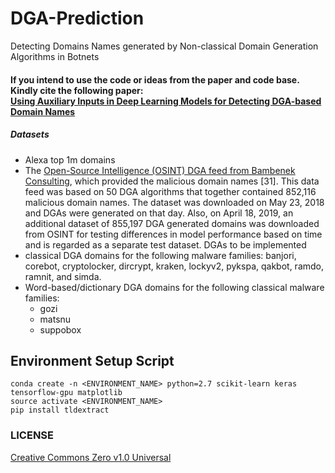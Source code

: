 # DGA-Prediction
Detecting Domains Names generated by Non-classical Domain Generation Algorithms in Botnets
#### If you intend to use the code or ideas from the paper and code base. Kindly cite the following paper:<br /> [Using Auxiliary Inputs in Deep Learning Models for Detecting DGA-based Domain Names](https://www.researchgate.net/publication/348920204_Using_Auxiliary_Inputs_in_Deep_Learning_Models_for_Detecting_DGA-based_Domain_Names)

##### Datasets
- Alexa top 1m domains
- The [Open-Source Intelligence (OSINT) DGA feed from Bambenek Consulting](http://osint.bambenekconsulting.com/feeds/), which provided the malicious domain names [31]. This data feed was based on 50 DGA algorithms that together contained 852,116 malicious domain names. The dataset was downloaded on May 23, 2018 and DGAs were generated on that day. Also, on April 18, 2019, an additional dataset of 855,197 DGA generated domains was downloaded from OSINT for testing differences in model performance based on time and is regarded as a separate test dataset.
DGAs to be implemented
- classical DGA domains for the following malware families: banjori, corebot, cryptolocker, dircrypt, kraken, lockyv2, pykspa, qakbot, ramdo, ramnit, and simda.
- Word-based/dictionary DGA domains for the following classical malware families: 
	- gozi
	- matsnu
	- suppobox
	
## Environment Setup Script

```
conda create -n <ENVIRONMENT_NAME> python=2.7 scikit-learn keras tensorflow-gpu matplotlib
source activate <ENVIRONMENT_NAME>
pip install tldextract
```
### LICENSE
[Creative Commons Zero v1.0 Universal](https://github.com/ighosh98/DGA-Prediction/blob/master/LICENSE)
